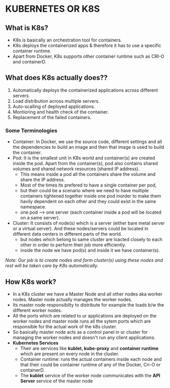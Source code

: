 # KUBERNETES OR K8S

## What is K8s?
 - K8s is basically an orchestration tool for containers.
 - K8s deploys the containerized apps & therefore it has to use a specific container runtime.
 - Apart from Docker, K8s supports other container runtime such as CRI-O and containerD.

## What does K8s actually does??
1. Automatically deploys the containerized applications across different servers.
2. Load distribution across multiple servers.
3. Auto-scalling of deployed applications.
4. Montioring and health check of the container.
5. Replacement of the failed containers.

### **Some Terminologies**
  - Container: In Docker, we use the source code, different settings and all the dependencies to build an image and then that image is used to build the container.
  - Pod: It is the smallest unit in K8s world and container(s) are created inside the pod. Apart from the container(s), pod also contains shared volumes and shared network resources (shared IP address).
    - This means inside a pod all the containers share the volume and share the IP address.
    - Most of the times its prefered to have a single container per pod,
    - but their could be a scenario where we need to have multiple containers tightened together inside one pod inorder to make them havily dependent on each other and they could exist in the same namespace.
    - one pod --> one server (each container inside a pod will be located on a same server).
  - Cluster: It consists of node(s) which is a server (either bare metal server or a virtual server). And these nodes/servers could be located in different data centers in different parts of the world.
    - but nodes which belong to same cluster are loacted closely to each other in order to perform their job more efficiently.
    - inside the node we have pod(s) and inside it we have container(s).

*Note: Our job is to create nodes and form cluster(s) using these nodes and rest will be taken care by K8s automatically.*

## How K8s work?
- In a K8s cluster we have a Master Node and all other nodes aka worker nodes. Master node actually manages the worker nodes.
- Its master node responsibilty to distribute for example the loads b/w the different worker nodes.
- All the ports which are related to ur applications are deployed on the worker nodes and master node runs all the sytem ports which are responsible for the actual work of the k8s cluster.
- So basically master node acts as a control panel in ur cluster for managing the worker nodes and doesn't run any client applications.
- **Kubernetes Services**
  - Their are services like **kublet, kube-proxy** and **container runtime** which are present on every node in the cluster.
  - Container runtime: runs the actual containers inside each node and that their could be container runtime of any of the Docker, Cri-O or containerD.
  - The **kublet** service of the worker node communicates with the **API Server** service of the master node